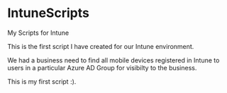 # IntuneScripts
My Scripts for Intune

This is the first script I have created for our Intune environment.

We had a business need to find all mobile devices registered in Intune to users in a particular Azure AD Group for visibilty to the business.

This is my first script :).
